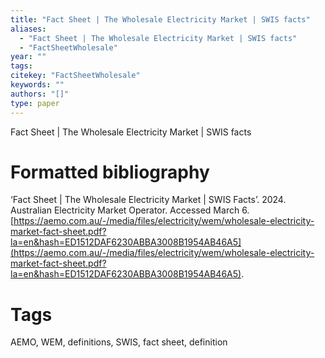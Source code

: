 ```yaml
---
title: "Fact Sheet | The Wholesale Electricity Market | SWIS facts"
aliases:
  - "Fact Sheet | The Wholesale Electricity Market | SWIS facts"
  - "FactSheetWholesale"
year: ""
tags: 
citekey: "FactSheetWholesale"
keywords: ""
authors: "[]"
type: paper
---
```

Fact Sheet | The Wholesale Electricity Market | SWIS facts

# Formatted bibliography

‘Fact Sheet | The Wholesale Electricity Market | SWIS Facts’. 2024. Australian Electricity Market Operator. Accessed March 6. [https://aemo.com.au/-/media/files/electricity/wem/wholesale-electricity-market-fact-sheet.pdf?la=en&hash=ED1512DAF6230ABBA3008B1954AB46A5](https://aemo.com.au/-/media/files/electricity/wem/wholesale-electricity-market-fact-sheet.pdf?la=en&hash=ED1512DAF6230ABBA3008B1954AB46A5).


# Tags
AEMO, WEM, definitions, SWIS, fact sheet, definition

